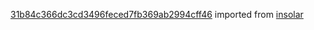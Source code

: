 [31b84c366dc3cd3496feced7fb369ab2994cff46](https://github.com/insolar/insolar/commit/31b84c366dc3cd3496feced7fb369ab2994cff46) imported from [insolar](https://github.com/insolar/insolar)
